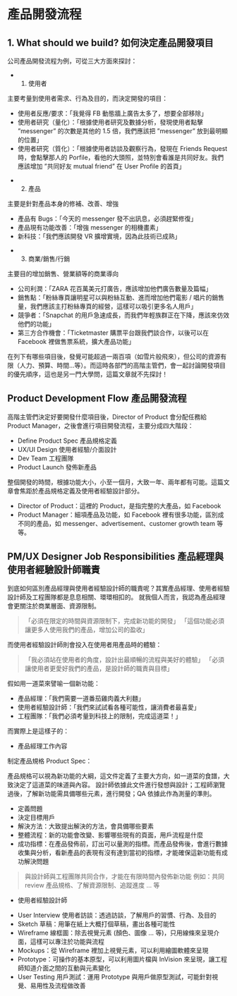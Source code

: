 # 產品開發流程

## 1. What should we build? 如何決定產品開發項目

公司產品開發流程为例，可從三大方面來探討：

* 1. 使用者

主要考量到使用者需求、行為及目的，而決定開發的項目：

- 使用者反應/要求：「我覺得 FB 動態牆上廣告太多了，想要全部移除」
- 使用者研究（量化）：「根據使用者研究及數據分析，發現使用者點擊 ”messenger” 的次數是其他的 1.5 倍，我們應該把 ”messenger” 放到最明顯的位置」
- 使用者研究（質化）：「根據使用者訪談及觀察行為，發現在 Friends Request 時，會點擊那人的 Porfile，看他的大頭照，並特別會看誰是共同好友。我們應該增加 ”共同好友 mutual friend” 在 User Profile 的首頁」

 
* 2. 產品

主要是針對產品本身的修補、改善、增強

- 產品有 Bugs：「今天的 messenger 發不出訊息，必須趕緊修復」
- 產品現有功能改善：「增強 messenger 的相機畫素」
- 新科技：「我們應該開發 VR 擴增實境，因為此技術已成熟」

 
* 3. 商業/銷售/行銷

主要目的增加銷售、營業額等的商業導向

- 公司利潤：「ZARA 花百萬美元打廣告，應該增加他們廣告數量及篇幅」
- 銷售點：「粉絲專頁讓明星可以與粉絲互動、進而增加他們電影 / 唱片的銷售量，我們應該主打粉絲專頁的經營，這樣可以吸引更多名人用戶」
- 競爭者：「Snapchat 的用戶急速成長，而我們年輕族群正在下降，應該來仿效他們的功能」
- 第三方合作機會：「Ticketmaster 購票平台跟我們談合作，以後可以在 Facebook 裡做售票系統，擴大產品功能」

在列下有哪些項目後，發覺可能超過一兩百項（如雪片般飛來），但公司的資源有限（人力、預算、時間…等）。而這時各部門的高階主管們，會一起討論開發項目的優先順序，這也是另一門大學問，這篇文章就不先探討！

## Product Development Flow 產品開發流程

高階主管們決定好要開發什麼項目後，Director of Product 會分配任務給 Product Manager，之後會進行項目開發流程，主要分成四大階段：

- Define Product Spec 產品規格定義
- UX/UI Design 使用者經驗/介面設計
- Dev Team 工程團隊
- Product Launch 發佈新產品

整個開發的時間，根據功能大小，小至一個月，大致一年、兩年都有可能。這篇文章會焦距於產品規格定義及使用者經驗設計部分。

- Director of Product：這裡的 Product，是指完整的大產品，如 Facebook
- Product Manager：細項產品及功能，如 Facebook 裡有很多功能，區別成不同的產品，如 messenger、advertisement、customer growth team 等等。

## PM/UX Designer Job Responsibilities 產品經理與使用者經驗設計師職責

到底如何區別產品經理與使用者經驗設計師的職責呢？其實產品經理、使用者經驗設計師及工程團隊都是息息相關、環環相扣的。
就我個人而言，我認為產品經理會更關注於商業層面、資源限制。

> 「必須在限定的時間與資源限制下，完成新功能的開發」
> 「這個功能必須讓更多人使用我們的產品，增加公司的盈收」

而使用者經驗設計師則會投入在使用者用產品時的體驗：

> 「我必須站在使用者的角度，設計出最順暢的流程與美好的體驗」
> 「必須讓使用者更愛好我們的產品，是設計師的職責與目標」

假如用一道菜來譬喻一個新功能：

- 產品經理：「我們需要一道番茄雞肉義大利麵」
- 使用者經驗設計師：「我們來試試看各種可能性，讓消費者最喜愛」
- 工程團隊：「我們必須考量到科技上的限制，完成這道菜！」

而實際上是這樣子的：

* 產品經理工作內容

制定產品規格 Product Spec：

產品規格可以視為新功能的大綱，這文件定義了主要大方向，如一道菜的食譜，大致決定了這道菜的味道與內容。
設計師依據此文件進行發想與設計；工程師瀏覽過後，了解新功能需具備哪些元素，進行開發；QA 依據此作為測量的準則。

* 定義問題
* 決定目標用戶
* 解決方法：大致提出解決的方法，會具備哪些要素
* 整體流程：新的功能會改變、影響哪些現有的頁面，用戶流程是什麼
* 成功指標：在產品發佈前，訂出可以量測的指標。而產品發佈後，會進行數據收集與分析，看新產品的表現有沒有達到當初的指標，才能確保這新功能有成功解決問題

> 與設計師與工程團隊共同合作，才能在有限時間內發佈新功能
> 例如：共同 review 產品規格、了解資源限制、追蹤進度 … 等

 

* 使用者經驗設計師

- User Interview 使用者訪談：透過訪談，了解用戶的習慣、行為、及目的
- Sketch 草稿：用筆在紙上大概打個草稿，畫出各種可能性
- Wireframe 線框圖：除去視覺元素 (顏色、圖像 … 等)，只用線條來呈現介面，這樣可以專注於功能與流程
- Mockups：從 Wireframe 裡加上視覺元素，可以利用繪圖軟體來呈現
- Prototype：可操作的基本原型，可以利用圖片檔與 InVision 來呈現，讓工程師知道介面之間的互動與元素變化
- User Testing 用戶測試：運用 Prototype 與用戶做原型測試，可能針對視覺、易用性及流程做改善

